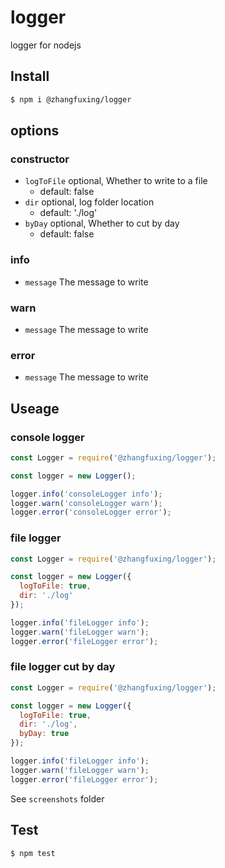 # logger
logger for nodejs

## Install

```sh
$ npm i @zhangfuxing/logger
```  

## options
### constructor  
* `logToFile` optional, Whether to write to a file
  - default: false
* `dir` optional, log folder location
  - default: './log'
* `byDay` optional, Whether to cut by day
  - default: false

### info  
* `message` The message to write  

### warn  
* `message` The message to write  

### error
* `message` The message to write  


## Useage  

### console logger  

```js
const Logger = require('@zhangfuxing/logger');

const logger = new Logger();

logger.info('consoleLogger info');
logger.warn('consoleLogger warn');
logger.error('consoleLogger error');
```  

### file logger  

```js
const Logger = require('@zhangfuxing/logger');

const logger = new Logger({
  logToFile: true,
  dir: './log'
});

logger.info('fileLogger info');
logger.warn('fileLogger warn');
logger.error('fileLogger error');
```  

### file logger cut by day

```js
const Logger = require('@zhangfuxing/logger');

const logger = new Logger({
  logToFile: true,
  dir: './log',
  byDay: true 
});

logger.info('fileLogger info');
logger.warn('fileLogger warn');
logger.error('fileLogger error');
```  
See `screenshots` folder

## Test

```sh
$ npm test
```  